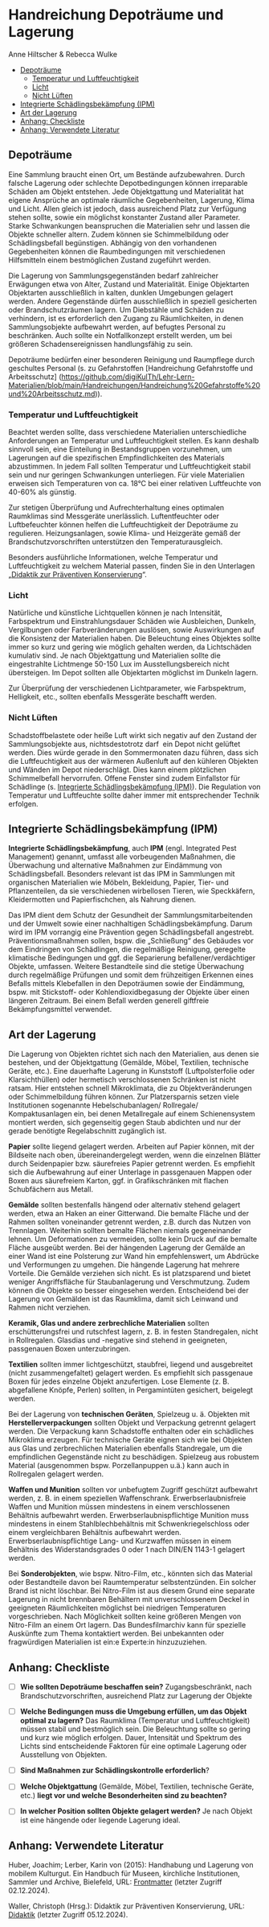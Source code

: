 # Handreichung Depoträume und Lagerung

Anne Hiltscher & Rebecca Wulke 

<!-- TOC start (generated with https://github.com/derlin/bitdowntoc) -->

- [Depoträume](#depoträume)
   * [Temperatur und Luftfeuchtigkeit](#temperatur-und-luftfeuchtigkeit)
   * [Licht](#licht)
   * [Nicht Lüften](#nicht-lüften)
- [Integrierte Schädlingsbekämpfung (IPM)](#integrierte-schädlingsbekämpfung-ipm)
- [Art der Lagerung](#art-der-lagerung)
- [Anhang: Checkliste](#anhang-checkliste)
- [Anhang: Verwendete Literatur](#anhang-verwendete-literatur)

<!-- TOC end -->

## Depoträume

Eine Sammlung braucht einen Ort, um Bestände aufzubewahren. Durch falsche Lagerung oder schlechte Depotbedingungen können irreparable Schäden am Objekt entstehen. Jede Objektgattung und Materialität hat eigene Ansprüche an optimale räumliche Gegebenheiten, Lagerung, Klima und Licht. Allen gleich ist jedoch, dass ausreichend Platz zur Verfügung stehen sollte, sowie ein möglichst konstanter Zustand aller Parameter. Starke Schwankungen beanspruchen die Materialien sehr und lassen die Objekte schneller altern. Zudem können sie Schimmelbildung oder Schädlingsbefall begünstigen. Abhängig von den vorhandenen Gegebenheiten können die Raumbedingungen mit verschiedenen Hilfsmitteln einem bestmöglichen Zustand zugeführt werden.

Die Lagerung von Sammlungsgegenständen bedarf zahlreicher Erwägungen etwa von Alter, Zustand und Materialität. Einige Objektarten Objektarten ausschließlich in kalten, dunklen Umgebungen gelagert werden. Andere Gegenstände dürfen ausschließlich in speziell gesicherten oder Brandschutzräumen lagern. Um Diebstähle und Schäden zu verhindern, ist es erforderlich den Zugang zu Räumlichkeiten, in denen Sammlungsobjekte aufbewahrt werden, auf befugtes Personal zu beschränken. Auch sollte ein Notfallkonzept erstellt werden, um bei größeren Schadensereignissen handlungsfähig zu sein.

Depoträume bedürfen einer besonderen Reinigung und Raumpflege durch geschultes Personal (s. zu Gefahrstoffen [Handreichung Gefahrstoffe und Arbeitsschutz] (https://github.com/digiKulTh/Lehr-Lern-Materialien/blob/main/Handreichungen/Handreichung%20Gefahrstoffe%20und%20Arbeitsschutz.md)).

### Temperatur und Luftfeuchtigkeit

Beachtet werden sollte, dass verschiedene Materialien unterschiedliche Anforderungen an Temperatur und Luftfeuchtigkeit stellen. Es kann deshalb sinnvoll sein, eine Einteilung in Bestandsgruppen vorzunehmen, um Lagerungen auf die spezifischen Empfindlichkeiten des Materials abzustimmen. In jedem Fall sollten Temperatur und Luftfeuchtigkeit stabil sein und nur geringen Schwankungen unterliegen. Für viele Materialien erweisen sich Temperaturen von ca. 18°C bei einer relativen Luftfeuchte von 40-60% als günstig.

Zur stetigen Überprüfung und Aufrechterhaltung eines optimalen Raumklimas sind Messgeräte unerlässlich. Luftentfeuchter oder Luftbefeuchter können helfen die Luftfeuchtigkeit der Depoträume zu regulieren. Heizungsanlagen, sowie Klima- und Heizgeräte gemäß der Brandschutzvorschriften unterstützen den Temperaturausgleich.

Besonders ausführliche Informationen, welche Temperatur und Luftfeuchtigkeit zu welchem Material passen, finden Sie in den Unterlagen „[Didaktik zur Präventiven Konservierung](https://llfa.de/didaktik.html)“.

### Licht

Natürliche und künstliche Lichtquellen können je nach Intensität, Farbspektrum und Einstrahlungsdauer Schäden wie Ausbleichen, Dunkeln, Vergilbungen oder Farbveränderungen auslösen, sowie Auswirkungen auf die Konsistenz der Materialien haben. Die Beleuchtung eines Objektes sollte immer so kurz und gering wie möglich gehalten werden, da Lichtschäden kumulativ sind. Je nach Objektgattung und Materialien sollte die eingestrahlte Lichtmenge 50-150 Lux im Ausstellungsbereich nicht übersteigen. Im Depot sollten alle Objektarten möglichst im Dunkeln lagern.

Zur Überprüfung der verschiedenen Lichtparameter, wie Farbspektrum, Helligkeit, etc., sollten ebenfalls Messgeräte beschafft werden.

### Nicht Lüften

Schadstoffbelastete oder heiße Luft wirkt sich negativ auf den Zustand der Sammlungsobjekte aus, nichtsdestotrotz darf  ein Depot nicht gelüftet werden. Dies würde gerade in den Sommermonaten dazu führen, dass sich die Luftfeuchtigkeit aus der wärmeren Außenluft auf den kühleren Objekten und Wänden im Depot niederschlägt. Dies kann einem plötzlichen Schimmelbefall hervorrufen. Offene Fenster sind zudem Einfallstor für Schädlinge (s. [Integrierte Schädlingsbekämpfung (IPM)](#integrierte-schädlingsbekämpfung-ipm)). Die Regulation von Temperatur und Luftfeuchte sollte daher immer mit entsprechender Technik erfolgen.

## Integrierte Schädlingsbekämpfung (IPM)

**Integrierte Schädlingsbekämpfung**, auch **IPM** (engl. Integrated Pest Management) genannt, umfasst alle vorbeugenden Maßnahmen, die Überwachung und alternative Maßnahmen zur Eindämmung von Schädlingsbefall. Besonders relevant ist das IPM in Sammlungen mit organischen Materialien wie Möbeln, Bekleidung, Papier, Tier- und Pflanzenteilen, da sie verschiedenen wirbellosen Tieren, wie Speckkäfern, Kleidermotten und Papierfischchen, als Nahrung dienen.

Das IPM dient dem Schutz der Gesundheit der Sammlungsmitarbeitenden und der Umwelt sowie einer nachhaltigen Schädlingsbekämpfung. Darum wird im IPM vorrangig eine Prävention gegen Schädlingsbefall angestrebt. Präventionsmaßnahmen sollen, bspw. die „Schließung“ des Gebäudes vor dem Eindringen von Schädlingen, die regelmäßige Reinigung, geregelte klimatische Bedingungen und ggf. die Separierung befallener/verdächtiger Objekte, umfassen. Weitere Bestandteile sind die stetige Überwachung durch regelmäßige Prüfungen und somit dem frühzeitigen Erkennen eines Befalls mittels Klebefallen in den Depoträumen sowie der Eindämmung, bspw. mit Stickstoff- oder Kohlendioxidbegasung der Objekte über einen längeren Zeitraum. Bei einem Befall werden generell giftfreie Bekämpfungsmittel verwendet.

## Art der Lagerung

Die Lagerung von Objekten richtet sich nach den Materialien, aus denen sie bestehen, und der Objektgattung (Gemälde, Möbel, Textilien, technische Geräte, etc.). Eine dauerhafte Lagerung in Kunststoff (Luftpolsterfolie oder Klarsichthüllen) oder hermetisch verschlossenen Schränken ist nicht ratsam. Hier entstehen schnell Mikroklimata, die zu Objektveränderungen oder Schimmelbildung führen können. Zur Platzersparnis setzen viele Institutionen sogenannte Hebelschubanlagen/ Rollregale/ Kompaktusanlagen ein, bei denen Metallregale auf einem Schienensystem montiert werden, sich gegenseitig gegen Staub abdichten und nur der gerade benötigte Regelabschnitt zugänglich ist.

**Papier** sollte liegend gelagert werden. Arbeiten auf Papier können, mit der Bildseite nach oben, übereinandergelegt werden, wenn die einzelnen Blätter durch Seidenpapier bzw. säurefreies Papier getrennt werden. Es empfiehlt sich die Aufbewahrung auf einer Unterlage in passgenauen Mappen oder Boxen aus säurefreiem Karton, ggf. in Grafikschränken mit flachen Schubfächern aus Metall.

**Gemälde** sollten bestenfalls hängend oder alternativ stehend gelagert werden, etwa an Haken an einer Gitterwand. Die bemalte Fläche und der Rahmen sollten voneinander getrennt werden, z.B. durch das Nutzen von Trennlagen. Weiterhin sollten bemalte Flächen niemals gegeneinander lehnen. Um Deformationen zu vermeiden, sollte kein Druck auf die bemalte Fläche ausgeübt werden. Bei der hängenden Lagerung der Gemälde an einer Wand ist eine Polsterung zur Wand hin empfehlenswert, um Abdrücke und Verformungen zu umgehen. Die hängende Lagerung hat mehrere Vorteile. Die Gemälde verziehen sich nicht. Es ist platzsparend und bietet weniger Angriffsfläche für Staubanlagerung und Verschmutzung. Zudem können die Objekte so besser eingesehen werden. Entscheidend bei der Lagerung von Gemälden ist das Raumklima, damit sich Leinwand und Rahmen nicht verziehen.

**Keramik, Glas und andere zerbrechliche Materialien** sollten erschütterungsfrei und rutschfest lagern, z. B. in festen Standregalen, nicht in Rollregalen. Glasdias und -negative sind stehend in geeigneten, passgenauen Boxen unterzubringen.

**Textilien** sollten immer lichtgeschützt, staubfrei, liegend und ausgebreitet (nicht zusammengefaltet) gelagert werden. Es empfiehlt sich passgenaue Boxen für jedes einzelne Objekt anzufertigen. Lose Elemente (z. B. abgefallene Knöpfe, Perlen) sollten, in Pergamintüten gesichert, beigelegt werden.

Bei der Lagerung von **technischen Geräten**, Spielzeug u. ä. Objekten mit **Herstellerverpackungen** sollten Objekt und Verpackung getrennt gelagert werden. Die Verpackung kann Schadstoffe enthalten oder ein schädliches Mikroklima erzeugen. Für technische Geräte eignen sich wie bei Objekten aus Glas und zerbrechlichen Materialien ebenfalls Standregale, um die empfindlichen Gegenstände nicht zu beschädigen. Spielzeug aus robustem Material (ausgenommen bspw. Porzellanpuppen u.ä.) kann auch in Rollregalen gelagert werden.

**Waffen und Munition** sollten vor unbefugtem Zugriff geschützt aufbewahrt werden, z. B. in einem speziellen Waffenschrank. Erwerbserlaubnisfreie Waffen und Munition müssen mindestens in einem verschlossenen Behältnis aufbewahrt werden. Erwerbserlaubnispflichtige Munition muss mindestens in einem Stahlblechbehältnis mit Schwenkriegelschloss oder einem vergleichbaren Behältnis aufbewahrt werden. Erwerbserlaubnispflichtige Lang- und Kurzwaffen müssen in einem Behältnis des Widerstandsgrades 0 oder 1 nach DIN/EN 1143-1 gelagert werden.

Bei **Sonderobjekten**, wie bspw. Nitro-Film, etc., könnten sich das Material oder Bestandteile davon bei Raumtemperatur selbstentzünden. Ein solcher Brand ist nicht löschbar. Bei Nitro-Film ist aus diesem Grund eine separate Lagerung in nicht brennbaren Behältern mit unverschlossenem Deckel in geeigneten Räumlichkeiten möglichst bei niedrigen Temperaturen vorgeschrieben. Nach Möglichkeit sollten keine größeren Mengen von Nitro-Film an einem Ort lagern. Das Bundesfilmarchiv kann für spezielle Auskünfte zum Thema kontaktiert werden.  Bei unbekannten oder fragwürdigen Materialien ist ein:e Experte:in hinzuzuziehen.

## Anhang: Checkliste

- [ ] **Wie sollten Depoträume beschaffen sein?**
      Zugangsbeschränkt, nach Brandschutzvorschriften, ausreichend Platz zur Lagerung der Objekte

- [ ] **Welche Bedingungen muss die Umgebung erfüllen, um das Objekt optimal zu lagern?**
      Das Raumklima (Temperatur und Luftfeuchtigkeit) müssen stabil und bestmöglich sein. Die Beleuchtung sollte so gering und kurz wie möglich erfolgen. Dauer, Intensität und Spektrum des Lichts sind entscheidende Faktoren für eine optimale Lagerung oder Ausstellung von Objekten. 

- [ ] **Sind Maßnahmen zur Schädlingskontrolle erforderlich**?

- [ ] **Welche Objektgattung** (Gemälde, Möbel, Textilien, technische Geräte, etc.) **liegt vor und welche Besonderheiten sind zu beachten?**

- [ ] **In welcher Position sollten Objekte gelagert werden?**
      Je nach Objekt ist eine hängende oder liegende Lagerung ideal.  

## Anhang: Verwendete Literatur

Huber, Joachim; Lerber, Karin von (2015): Handhabung und Lagerung von mobilem Kulturgut. Ein Handbuch für Museen, kirchliche Institutionen, Sammler und Archive, Bielefeld, URL: [Frontmatter](https://doi.org/10.14361/9783839401408-fm) (letzter Zugriff 02.12.2024).

Waller, Christoph (Hrsg.): Didaktik zur Präventiven Konservierung, URL: [Didaktik](https://llfa.de/didaktik.html) (letzter Zugriff 05.12.2024).
